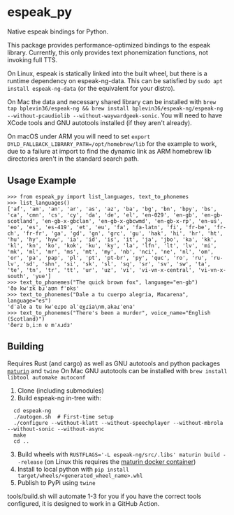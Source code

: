# espeak_py

Native espeak bindings for Python.

This package provides performance-optimized bindings to the espeak library.
Currently, this only provides text phonemization functions, not invoking full TTS.

On Linux, espeak is statically linked into the built wheel, but there is a runtime dependency on espeak-ng-data.
This can be satisfied by `sudo apt install espeak-ng-data` (or the equivalent for your distro).

On Mac the data and necessary shared library can be installed with `brew tap bplevin36/espeak-ng && brew install bplevin36/espeak-ng/espeak-ng --without-pcaudiolib --without-waywardgeek-sonic`. You will need to have XCode tools and GNU autotools installed (if they aren't already).

On macOS under ARM you will need to set `export DYLD_FALLBACK_LIBRARY_PATH=/opt/homebrew/lib` for the example to work, due to a failure at import to find the dynamic link as ARM homebrew lib directories aren't in the standard search path.

## Usage Example
```
>>> from espeak_py import list_languages, text_to_phonemes
>>> list_languages()
['af', 'am', 'an', 'ar', 'as', 'az', 'ba', 'bg', 'bn', 'bpy', 'bs', 'ca', 'cmn', 'cs', 'cy', 'da', 'de', 'el', 'en-029', 'en-gb', 'en-gb-scotland', 'en-gb-x-gbclan', 'en-gb-x-gbcwmd', 'en-gb-x-rp', 'en-us', 'eo', 'es', 'es-419', 'et', 'eu', 'fa', 'fa-latn', 'fi', 'fr-be', 'fr-ch', 'fr-fr', 'ga', 'gd', 'gn', 'grc', 'gu', 'hak', 'hi', 'hr', 'ht', 'hu', 'hy', 'hyw', 'ia', 'id', 'is', 'it', 'ja', 'jbo', 'ka', 'kk', 'kl', 'kn', 'ko', 'kok', 'ku', 'ky', 'la', 'lfn', 'lt', 'lv', 'mi', 'mk', 'ml', 'mr', 'ms', 'mt', 'my', 'nb', 'nci', 'ne', 'nl', 'om', 'or', 'pa', 'pap', 'pl', 'pt', 'pt-br', 'py', 'quc', 'ro', 'ru', 'ru-lv', 'sd', 'shn', 'si', 'sk', 'sl', 'sq', 'sr', 'sv', 'sw', 'ta', 'te', 'tn', 'tr', 'tt', 'ur', 'uz', 'vi', 'vi-vn-x-central', 'vi-vn-x-south', 'yue']
>>> text_to_phonemes("The quick brown fox", language="en-gb")
'ðə kwˈɪk bɹˈaʊn fˈɒks'
>>> text_to_phonemes("Dale a tu cuerpo alegria, Macarena", language="es")
'dˈale a tu kwˈeɾpo alˈeɣɾia\nmˌakaɾˈena'
>>> text_to_phonemes("There's been a murder", voice_name="English (Scotland)")
'ðerz bˌiːn ɐ mˈʌɹdɜ'
```

## Building

Requires Rust (and cargo) as well as GNU autotools and python packages [`maturin`](https://github.com/PyO3/maturin) and `twine`
On Mac GNU autotools can be installed with `brew install libtool automake autoconf`

1. Clone (including submodules)
2. Build espeak-ng in-tree with:
```
  cd espeak-ng
  ./autogen.sh  # First-time setup
  ./configure --without-klatt --without-speechplayer --without-mbrola --without-sonic --without-async
  make
  cd ..
```
3. Build wheels with `RUSTFLAGS='-L espeak-ng/src/.libs' maturin build --release` (on Linux this requires the [maturin docker container](https://hub.docker.com/r/konstin2/maturin))
4. Install to local python with `pip install target/wheels/<generated_wheel_name>.whl`
5. Publish to PyPi using `twine`

tools/build.sh will automate 1-3 for you if you have the correct tools configured, it is designed to work in a GitHub Action.